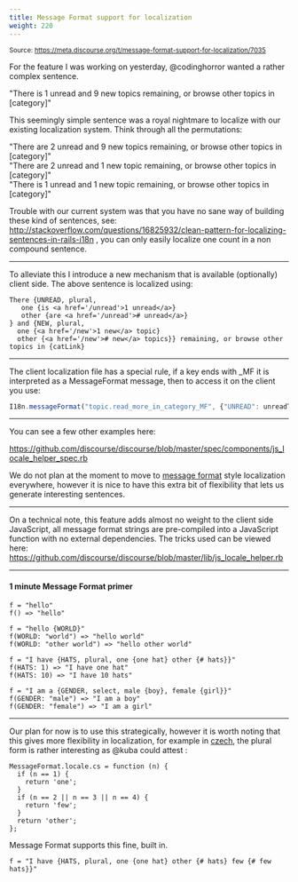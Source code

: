 ```yaml
---
title: Message Format support for localization
weight: 220
---
```


<small class="doc-source">Source: https://meta.discourse.org/t/message-format-support-for-localization/7035</small>

For the feature I was working on yesterday, @codinghorror wanted a rather complex sentence. 

"There is 1 unread and 9 new topics remaining, or browse other topics in [category]"

This seemingly simple sentence was a royal nightmare to localize with our existing localization system. Think through all the permutations:

"There are 2 unread and 9 new topics remaining, or browse other topics in [category]"  
"There are 2 unread and 1 new topic remaining, or browse other topics in [category]"  
"There is 1 unread and 1 new topic remaining, or browse other topics in [category]"  

Trouble with our current system was that you have no sane way of building these kind of sentences, see: http://stackoverflow.com/questions/16825932/clean-pattern-for-localizing-sentences-in-rails-i18n , you can only easily localize one count in a non compound sentence. 

--- 

To alleviate this I introduce a new mechanism that is available (optionally) client side. The above sentence is localized using: 

```text
There {UNREAD, plural, 
   one {is <a href='/unread'>1 unread</a>} 
   other {are <a href='/unread'># unread</a>}
} and {NEW, plural, 
  one {<a href='/new'>1 new</a> topic} 
  other {<a href='/new'># new</a> topics}} remaining, or browse other topics in {catLink}
```

--- 

The client localization file has a special rule, if a key ends with _MF it is interpreted as a MessageFormat message, then to access it on the client you use:

```javascript
I18n.messageFormat("topic.read_more_in_category_MF", {"UNREAD": unreadTopics, "NEW": newTopics, catLink: opts.catLink})
```

---

You can see a few other examples here: 

https://github.com/discourse/discourse/blob/master/spec/components/js_locale_helper_spec.rb


We do not plan at the moment to move to [message format][1] style localization everywhere, however it is nice to have this extra bit of flexibility that lets us generate interesting sentences. 

--- 

On a technical note, this feature adds almost no weight to the client side JavaScript, all message format strings are pre-compiled into a JavaScript function with no external dependencies. The tricks used can be viewed here: https://github.com/discourse/discourse/blob/master/lib/js_locale_helper.rb

---

#### 1 minute Message Format primer

```
f = "hello"
f() => "hello"

f = "hello {WORLD}"
f(WORLD: "world") => "hello world" 
f(WORLD: "other world") => "hello other world" 

f = "I have {HATS, plural, one {one hat} other {# hats}}"
f(HATS: 1) => "I have one hat"
f(HATS: 10) => "I have 10 hats" 

f = "I am a {GENDER, select, male {boy}, female {girl}}"
f(GENDER: "male") => "I am a boy"
f(GENDER: "female") => "I am a girl"
```

--- 

Our plan for now is to use this strategically, however it is worth noting that this gives more flexibility in localization, for example in [czech][2], the plural form is rather interesting as @kuba could attest : 

```
MessageFormat.locale.cs = function (n) {
  if (n == 1) {
    return 'one';
  }
  if (n == 2 || n == 3 || n == 4) {
    return 'few';
  }
  return 'other';
};
```

Message Format supports this fine, built in. 


```
f = "I have {HATS, plural, one {one hat} other {# hats} few {# few hats}}"
```

  [1]: https://github.com/SlexAxton/messageformat.js
  [2]: http://en.wikipedia.org/wiki/Czech_declension
